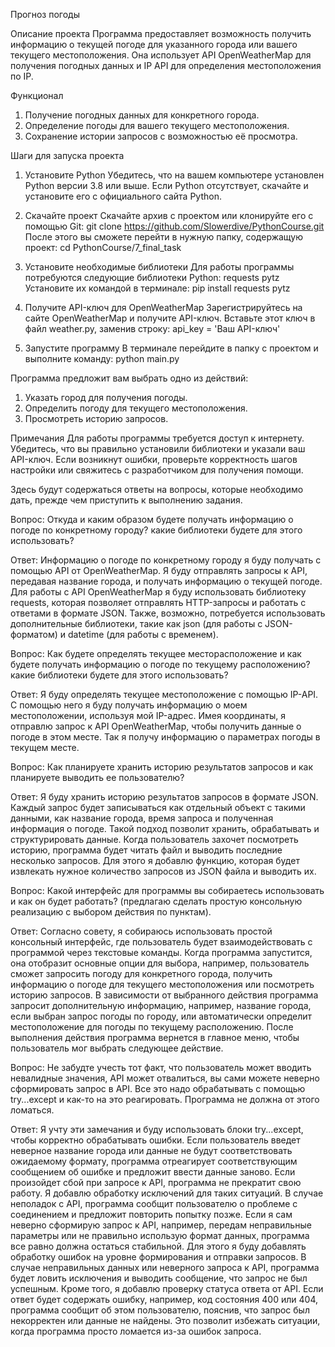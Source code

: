 Прогноз погоды


Описание проекта
Программа предоставляет возможность получить информацию о текущей погоде для указанного города или вашего текущего местоположения. Она использует API OpenWeatherMap для получения погодных данных и IP API для определения местоположения по IP.


Функционал
1. Получение погодных данных для конкретного города.
2. Определение погоды для вашего текущего местоположения.
3. Сохранение истории запросов с возможностью её просмотра.


Шаги для запуска проекта
1. Установите Python
Убедитесь, что на вашем компьютере установлен Python версии 3.8 или выше. Если Python отсутствует, скачайте и установите его с официального сайта Python.

2. Скачайте проект
Скачайте архив с проектом или клонируйте его с помощью Git:
git clone https://github.com/Slowerdive/PythonCourse.git
После этого вы сможете перейти в нужную папку, содержащую проект:
cd PythonCourse/7_final_task

4. Установите необходимые библиотеки
Для работы программы потребуются следующие библиотеки Python:
requests
pytz
Установите их командой в терминале:
pip install requests pytz

4. Получите API-ключ для OpenWeatherMap
Зарегистрируйтесь на сайте OpenWeatherMap и получите API-ключ. Вставьте этот ключ в файл weather.py, заменив строку:
api_key = 'Ваш API-ключ'

6. Запустите программу
В терминале перейдите в папку с проектом и выполните команду:
python main.py

Программа предложит вам выбрать одно из действий:
1. Указать город для получения погоды.
2. Определить погоду для текущего местоположения.
3. Просмотреть историю запросов.

Примечания
Для работы программы требуется доступ к интернету.
Убедитесь, что вы правильно установили библиотеки и указали ваш API-ключ.
Если возникнут ошибки, проверьте корректность шагов настройки или свяжитесь с разработчиком для получения помощи.












Здесь будут содержаться ответы на вопросы, которые необходимо дать, прежде чем приступить к выполнению задания.

Вопрос: Откуда и каким образом будете получать информацию о погоде по конкретному городу? какие библиотеки будете для этого использовать?

Ответ: Информацию о погоде по конкретному городу я буду получать с помощью API от OpenWeatherMap. Я буду отправлять запросы к API, передавая название города, и получать информацию о текущей погоде. Для работы с API OpenWeatherMap я буду использовать библиотеку requests, которая позволяет отправлять HTTP-запросы и работать с ответами в формате JSON. Также, возможно, потребуется использовать дополнительные библиотеки, такие как json (для работы с JSON-форматом) и datetime (для работы с временем).

Вопрос: Как будете определять текущее месторасположение и как будете получать информацию о погоде по текущему расположению? какие библиотеки будете для этого использовать?

Ответ: Я буду определять текущее местоположение с помощью IP-API. С помощью него я буду получать информацию о моем местоположении, используя мой IP-адрес. Имея координаты, я отправлю запрос к API OpenWeatherMap, чтобы получить данные о погоде в этом месте. Так я получу информацию о параметрах погоды в текущем месте.

Вопрос: Как планируете хранить историю результатов запросов и как планируете выводить ее пользователю?

Ответ: Я буду хранить историю результатов запросов в формате JSON. Каждый запрос будет записываться как отдельный объект с такими данными, как название города, время запроса и полученная информация о погоде. Такой подход позволит хранить, обрабатывать и структурировать данные. Когда пользователь захочет посмотреть историю, программа будет читать файл и выводить последние несколько запросов. Для этого я добавлю функцию, которая будет извлекать нужное количество запросов из JSON файла и выводить их.

Вопрос: Какой интерфейс для программы вы собираетесь использовать и как он будет работать? (предлагаю сделать простую консольную реализацию с выбором действия по пунктам).

Ответ: Согласно совету, я собираюсь использовать простой консольный интерфейс, где пользователь будет взаимодействовать с программой через текстовые команды. Когда программа запустится, она отобразит основные опции для выбора, например, пользователь сможет запросить погоду для конкретного города, получить информацию о погоде для текущего местоположения или посмотреть историю запросов. В зависимости от выбранного действия программа запросит дополнительную информацию, например, название города, если выбран запрос погоды по городу, или автоматически определит местоположение для погоды по текущему расположению. После выполнения действия программа вернется в главное меню, чтобы пользователь мог выбрать следующее действие.

Вопрос: Не забудте учесть тот факт, что пользователь может вводить невалидные значения, API может отвалиться, вы сами можете неверно сформировать запрос в API. Все это надо обрабатывать с помощью try...except и как-то на это реагировать. Программа не должна от этого ломаться.

Ответ: Я учту эти замечания и буду использовать блоки try...except, чтобы корректно обрабатывать ошибки. Если пользователь введет неверное название города или данные не будут соответствовать ожидаемому формату, программа отреагирует соответствующим сообщением об ошибке и предложит ввести данные заново. Если произойдет сбой при запросе к API, программа не прекратит свою работу. Я добавлю обработку исключений для таких ситуаций. В случае неполадок с API, программа сообщит пользователю о проблеме с соединением и предложит повторить попытку позже. Если я сам неверно сформирую запрос к API, например, передам неправильные параметры или не правильно использую формат данных, программа все равно должна остаться стабильной. Для этого я буду добавлять обработку ошибок на уровне формирования и отправки запросов. В случае неправильных данных или неверного запроса к API, программа будет ловить исключения и выводить сообщение, что запрос не был успешным. Кроме того, я добавлю проверку статуса ответа от API. Если ответ будет содержать ошибку, например, код состояния 400 или 404, программа сообщит об этом пользователю, пояснив, что запрос был некорректен или данные не найдены. Это позволит избежать ситуации, когда программа просто ломается из-за ошибок запроса.
